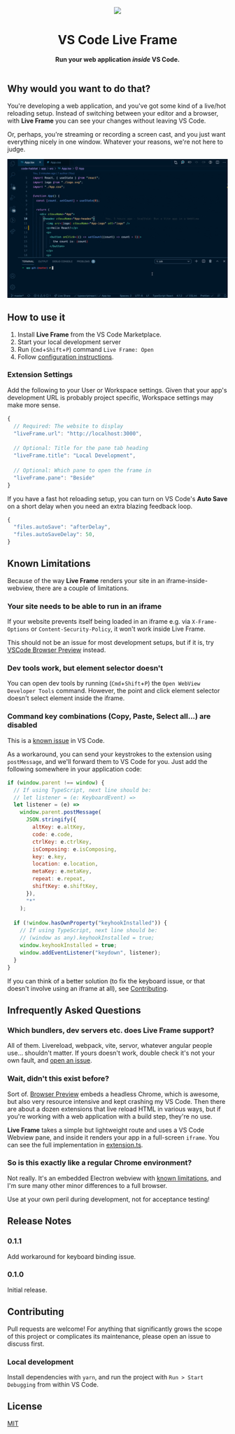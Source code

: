 <p align="center"><img src="https://github.com/jevakallio/vscode-live-frame/blob/master/docs/icon-400.png?raw=true" width=200></p>
<h1 align="center">VS Code Live Frame</h1>
<p align="center">
<strong>Run your web application <i>inside</i> VS Code.</strong>
<br><br>

## Why would you want to do that?

You're developing a web application, and you've got some kind of a live/hot reloading setup. Instead of switching between your editor and a browser, with **Live Frame** you can see your changes without leaving VS Code.

Or, perhaps, you're streaming or recording a screen cast, and you just want everything nicely in one window. Whatever your reasons, we're not here to judge.

![Demo](docs/demo.gif)

## How to use it

1. Install **Live Frame** from the VS Code Marketplace.
2. Start your local development server
3. Run (`Cmd`+`Shift`+`P`) command `Live Frame: Open`
4. Follow [configuration instructions](#extension-settings).

### Extension Settings

Add the following to your User or Workspace settings. Given that your app's development URL is probably project specific, Workspace settings may make more sense.

```js
{
  // Required: The website to display
  "liveFrame.url": "http://localhost:3000",

  // Optional: Title for the pane tab heading
  "liveFrame.title": "Local Development",

  // Optional: Which pane to open the frame in
  "liveFrame.pane": "Beside"
}
```

If you have a fast hot reloading setup, you can turn on VS Code's **Auto Save** on a short delay when you need an extra blazing feedback loop.

```js
{
  "files.autoSave": "afterDelay",
  "files.autoSaveDelay": 50,
}
```

## Known Limitations

Because of the way **Live Frame** renders your site in an iframe-inside-webview, there are a couple of limitations.

### Your site needs to be able to run in an iframe

If your website prevents itself being loaded in an iframe e.g. via `X-Frame-Options` or `Content-Security-Policy`, it won't work inside Live Frame.

This should not be an issue for most development setups, but if it is, try [VSCode Browser Preview](https://marketplace.visualstudio.com/items?itemName=auchenberg.vscode-browser-preview) instead.

### Dev tools work, but element selector doesn't

You can open dev tools by running (`Cmd`+`Shift`+`P`) the `Open WebView Developer Tools` command. However, the point and click element selector doesn't select element inside the iframe.

### Command key combinations (Copy, Paste, Select all...) are disabled

This is a [known issue](https://github.com/microsoft/vscode/issues/65452) in VS Code.

As a workaround, you can send your keystrokes to the extension using `postMessage`, and we'll forward them to VS Code for you. Just add the following somewhere in your application code:

```js
if (window.parent !== window) {
  // If using TypeScript, next line should be:
  // let listener = (e: KeyboardEvent) =>
  let listener = (e) =>
    window.parent.postMessage(
      JSON.stringify({
        altKey: e.altKey,
        code: e.code,
        ctrlKey: e.ctrlKey,
        isComposing: e.isComposing,
        key: e.key,
        location: e.location,
        metaKey: e.metaKey,
        repeat: e.repeat,
        shiftKey: e.shiftKey,
      }),
      "*"
    );

  if (!window.hasOwnProperty("keyhookInstalled")) {
    // If using TypeScript, next line should be:
    // (window as any).keyhookInstalled = true;
    window.keyhookInstalled = true;
    window.addEventListener("keydown", listener);
  }
}
```

If you can think of a better solution (to fix the keyboard issue, or that doesn't involve using an iframe at all), see [Contributing](#contributing).

## Infrequently Asked Questions

### Which bundlers, dev servers etc. does Live Frame support?

All of them. Livereload, webpack, vite, servor, whatever angular people use... shouldn't matter. If yours doesn't work, double check it's not your own fault, and [open an issue](https://github.com/jevakallio/vscode-live-frame/issues/new).

### Wait, didn't this exist before?

Sort of. [Browser Preview](https://marketplace.visualstudio.com/items?itemName=auchenberg.vscode-browser-preview) embeds a headless Chrome, which is awesome, but also very resource intensive and kept crashing my VS Code. Then there are about a dozen extensions that live reload HTML in various ways, but if you're working with a web application with a build step, they're no use.

**Live Frame** takes a simple but lightweight route and uses a VS Code Webview pane, and inside it renders your app in a full-screen `iframe`. You can see the full implementation in [extension.ts](src/extension.ts).

### So is this exactly like a regular Chrome environment?

Not really. It's an embedded Electron webview with [known limitations](#known-limitations), and I'm sure many other minor differences to a full browser.

Use at your own peril during development, not for acceptance testing!

## Release Notes

### 0.1.1

Add workaround for keyboard binding issue.

### 0.1.0

Initial release.

## Contributing

Pull requests are welcome! For anything that significantly grows the scope of this project or complicates its maintenance, please open an issue to discuss first.

### Local development

Install dependencies with `yarn`, and run the project with `Run > Start Debugging` from within VS Code.

## License

[MIT](LICENSE)
